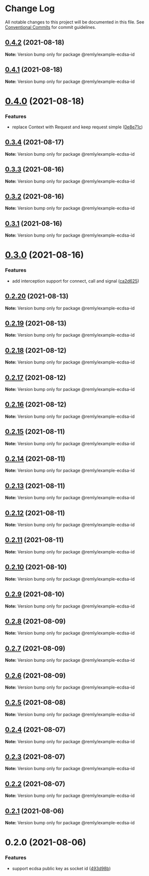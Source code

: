 # Change Log

All notable changes to this project will be documented in this file.
See [Conventional Commits](https://conventionalcommits.org) for commit guidelines.

## [0.4.2](https://gitr.net/mindary/remly/compare/@remly/example-ecdsa-id@0.4.1...@remly/example-ecdsa-id@0.4.2) (2021-08-18)

**Note:** Version bump only for package @remly/example-ecdsa-id





## [0.4.1](https://gitr.net/mindary/remly/compare/@remly/example-ecdsa-id@0.4.0...@remly/example-ecdsa-id@0.4.1) (2021-08-18)

**Note:** Version bump only for package @remly/example-ecdsa-id





# [0.4.0](https://gitr.net/mindary/remly/compare/@remly/example-ecdsa-id@0.3.4...@remly/example-ecdsa-id@0.4.0) (2021-08-18)


### Features

* replace Context with Request and keep request simple ([0e8e71c](https://gitr.net/mindary/remly/commits/0e8e71c0d086d46c1b70a5a951224970bc4d2105))





## [0.3.4](https://gitr.net/mindary/remly/compare/@remly/example-ecdsa-id@0.3.3...@remly/example-ecdsa-id@0.3.4) (2021-08-17)

**Note:** Version bump only for package @remly/example-ecdsa-id





## [0.3.3](https://gitr.net/mindary/remly/compare/@remly/example-ecdsa-id@0.3.2...@remly/example-ecdsa-id@0.3.3) (2021-08-16)

**Note:** Version bump only for package @remly/example-ecdsa-id





## [0.3.2](https://gitr.net/mindary/remly/compare/@remly/example-ecdsa-id@0.3.1...@remly/example-ecdsa-id@0.3.2) (2021-08-16)

**Note:** Version bump only for package @remly/example-ecdsa-id





## [0.3.1](https://gitr.net/mindary/remly/compare/@remly/example-ecdsa-id@0.3.0...@remly/example-ecdsa-id@0.3.1) (2021-08-16)

**Note:** Version bump only for package @remly/example-ecdsa-id





# [0.3.0](https://gitr.net/mindary/remly/compare/@remly/example-ecdsa-id@0.2.20...@remly/example-ecdsa-id@0.3.0) (2021-08-16)


### Features

* add interception support for connect, call and signal ([ca2d625](https://gitr.net/mindary/remly/commits/ca2d625c216f18420c7d5c73ed26296ca9297974))





## [0.2.20](https://gitr.net/mindary/remly/compare/@remly/example-ecdsa-id@0.2.19...@remly/example-ecdsa-id@0.2.20) (2021-08-13)

**Note:** Version bump only for package @remly/example-ecdsa-id





## [0.2.19](https://gitr.net/mindary/remly/compare/@remly/example-ecdsa-id@0.2.18...@remly/example-ecdsa-id@0.2.19) (2021-08-13)

**Note:** Version bump only for package @remly/example-ecdsa-id





## [0.2.18](https://gitr.net/mindary/remly/compare/@remly/example-ecdsa-id@0.2.17...@remly/example-ecdsa-id@0.2.18) (2021-08-12)

**Note:** Version bump only for package @remly/example-ecdsa-id





## [0.2.17](https://gitr.net/mindary/remly/compare/@remly/example-ecdsa-id@0.2.16...@remly/example-ecdsa-id@0.2.17) (2021-08-12)

**Note:** Version bump only for package @remly/example-ecdsa-id





## [0.2.16](https://gitr.net/mindary/remly/compare/@remly/example-ecdsa-id@0.2.15...@remly/example-ecdsa-id@0.2.16) (2021-08-12)

**Note:** Version bump only for package @remly/example-ecdsa-id





## [0.2.15](https://gitr.net/mindary/remly/compare/@remly/example-ecdsa-id@0.2.14...@remly/example-ecdsa-id@0.2.15) (2021-08-11)

**Note:** Version bump only for package @remly/example-ecdsa-id





## [0.2.14](https://gitr.net/mindary/remly/compare/@remly/example-ecdsa-id@0.2.13...@remly/example-ecdsa-id@0.2.14) (2021-08-11)

**Note:** Version bump only for package @remly/example-ecdsa-id





## [0.2.13](https://gitr.net/mindary/remly/compare/@remly/example-ecdsa-id@0.2.12...@remly/example-ecdsa-id@0.2.13) (2021-08-11)

**Note:** Version bump only for package @remly/example-ecdsa-id





## [0.2.12](https://gitr.net/mindary/remly/compare/@remly/example-ecdsa-id@0.2.11...@remly/example-ecdsa-id@0.2.12) (2021-08-11)

**Note:** Version bump only for package @remly/example-ecdsa-id





## [0.2.11](https://gitr.net/mindary/remly/compare/@remly/example-ecdsa-id@0.2.10...@remly/example-ecdsa-id@0.2.11) (2021-08-11)

**Note:** Version bump only for package @remly/example-ecdsa-id





## [0.2.10](https://gitr.net/mindary/remly/compare/@remly/example-ecdsa-id@0.2.9...@remly/example-ecdsa-id@0.2.10) (2021-08-10)

**Note:** Version bump only for package @remly/example-ecdsa-id





## [0.2.9](https://gitr.net/mindary/remly/compare/@remly/example-ecdsa-id@0.2.8...@remly/example-ecdsa-id@0.2.9) (2021-08-10)

**Note:** Version bump only for package @remly/example-ecdsa-id





## [0.2.8](https://gitr.net/mindary/remly/compare/@remly/example-ecdsa-id@0.2.7...@remly/example-ecdsa-id@0.2.8) (2021-08-09)

**Note:** Version bump only for package @remly/example-ecdsa-id





## [0.2.7](https://gitr.net/mindary/remly/compare/@remly/example-ecdsa-id@0.2.6...@remly/example-ecdsa-id@0.2.7) (2021-08-09)

**Note:** Version bump only for package @remly/example-ecdsa-id





## [0.2.6](https://gitr.net/mindary/remly/compare/@remly/example-ecdsa-id@0.2.5...@remly/example-ecdsa-id@0.2.6) (2021-08-09)

**Note:** Version bump only for package @remly/example-ecdsa-id





## [0.2.5](https://gitr.net/mindary/remly/compare/@remly/example-ecdsa-id@0.2.4...@remly/example-ecdsa-id@0.2.5) (2021-08-08)

**Note:** Version bump only for package @remly/example-ecdsa-id





## [0.2.4](https://gitr.net/mindary/remly/compare/@remly/example-ecdsa-id@0.2.3...@remly/example-ecdsa-id@0.2.4) (2021-08-07)

**Note:** Version bump only for package @remly/example-ecdsa-id





## [0.2.3](https://gitr.net/mindary/remly/compare/@remly/example-ecdsa-id@0.2.2...@remly/example-ecdsa-id@0.2.3) (2021-08-07)

**Note:** Version bump only for package @remly/example-ecdsa-id





## [0.2.2](https://gitr.net/mindary/remly/compare/@remly/example-ecdsa-id@0.2.1...@remly/example-ecdsa-id@0.2.2) (2021-08-07)

**Note:** Version bump only for package @remly/example-ecdsa-id





## [0.2.1](https://gitr.net/mindary/remly/compare/@remly/example-ecdsa-id@0.2.0...@remly/example-ecdsa-id@0.2.1) (2021-08-06)

**Note:** Version bump only for package @remly/example-ecdsa-id





# 0.2.0 (2021-08-06)


### Features

* support ecdsa public key as socket id ([493d98b](https://gitr.net/mindary/remly/commits/493d98b2f924ae1c5dbf25ef5603082c3f35f928))
